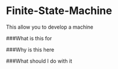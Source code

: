# Finite-State-Machine
This allow you to develop a machine

###What is this for


###Why is this here


###What should I do with it
